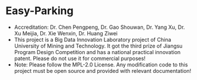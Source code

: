 # Easy-Parking
- Accreditation: Dr. Chen Pengpeng, Dr. Gao Shouwan, Dr. Yang Xu, Dr. Xu Meijia, Dr. Xie Wenxin, Dr. Huang Ziwei
- This project is a Big Data Innovation Laboratory project of China University of Mining and Technology. It got the third prize of Jiangsu Program Design Competition and has a national practical innovation patent. Please do not use it for commercial purposes!
- Note: Please follow the MPL-2.0 License. Any modification code to this project must be open source and provided with relevant documentation!
